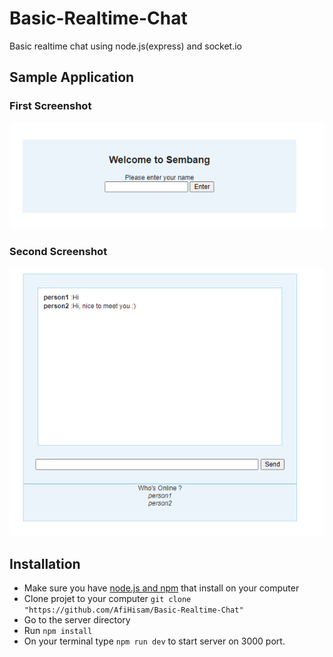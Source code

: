 # Basic-Realtime-Chat
Basic realtime chat using node.js(express) and socket.io

## Sample Application

### First Screenshot
<img src="https://raw.githubusercontent.com/AfiHisam/Basic-Realtime-Chat/master/screenshot1.png">

### Second Screenshot
<img src="https://raw.githubusercontent.com/AfiHisam/Basic-Realtime-Chat/master/screenshot2.PNG">

## Installation 
* Make sure you have [node.js and npm](https://docs.npmjs.com/downloading-and-installing-node-js-and-npm) that install on your computer
* Clone projet to your computer ```git clone "https://github.com/AfiHisam/Basic-Realtime-Chat"```
* Go to the server directory
* Run ```npm install```
* On your terminal type ```npm run dev``` to start server on 3000 port. 
